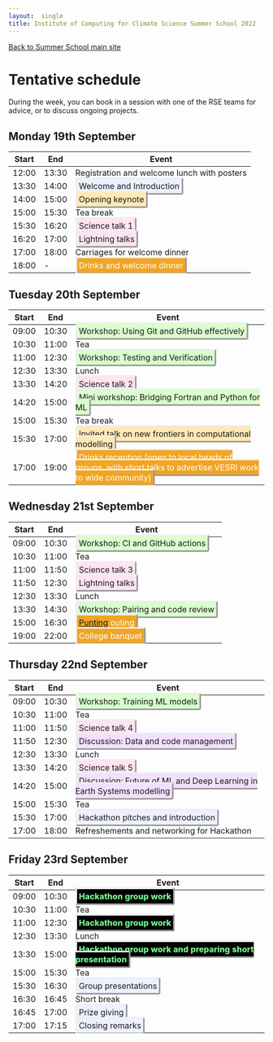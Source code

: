 ```yaml
---
layout:  single
title: Institute of Computing for Climate Science Summer School 2022
---
```


<style>
span.other, span.research, span.sci, span.social, span.workshop, span.hack, span.disc {
  border-radius: 4px;
  border-style: outset;
  padding: 3pt;
}
span.other {
  background: rgb(237, 241, 255);
}
span.research {
  background: rgb(255, 233, 179);  
} 
span.sci {
  background: rgb(255, 227, 243);  
} 
span.social {
  background: rgb(240, 165, 36);  
  color: white;
} 
span.workshop {
  background: rgb(217, 255, 204);
}
span.disc {
  background: rgb(242, 224, 255);
}
span.hack {
  background: black;
  color: rgb(120, 255, 145);
  font-weight: 800;
}
</style>

<a href="summerschool.html">Back to Summer School main site</a>

# Tentative schedule

During the week, you can book in a session with one of the RSE teams for advice, or to discuss ongoing projects.

## Monday 19th September

|  Start | End  | Event   |
| ------ | ----- | ------- |
| 12:00   | 13:30 | Registration and welcome lunch with posters |
| 13:30   | 14:00 | <span class='other'>Welcome and Introduction</span> |
| 14:00   | 15:00 | <span class='research'>Opening keynote</span> |
| 15:00   | 15:30 | Tea break |
| 15:30   | 16:20 | <span class='sci'>Science talk 1</span> |
| 16:20   | 17:00 | <span class='sci'>Lightning talks</span> | 
| 17:00   | 18:00 | Carriages for welcome dinner |
| 18:00   | -     | <span class='social'>Drinks and welcome dinner</span> |

## Tuesday 20th September

|  Start | End  | Event   |
| ------ | ----- | ------- |
| 09:00  | 10:30 | <span class='workshop'>Workshop: Using Git and GitHub effectively</span> |
| 10:30  | 11:00 | Tea |
| 11:00  | 12:30 | <span class='workshop'>Workshop: Testing and Verification</span> |
| 12:30  | 13:30 | Lunch |
| 13:30  | 14:20 | <span class='sci'>Science talk 2</span> |
| 14:20  | 15:00 | <span class='workshop'>Mini workshop: Bridging Fortran and Python for ML</span> |
| 15:00  | 15:30 | Tea break |
| 15:30  | 17:00 | <span class='research'>Invited talk on new frontiers in computational modelling</span> |
| 17:00  | 19:00 | <span class='social'>Drinks reception (open to local heads of groups, with short talks to advertise VESRI work to wide community)</span> |

## Wednesday 21st September

|  Start | End  | Event   |
| ------ | ----- | ------- |
| 09:00  | 10:30 | <span class='workshop'>Workshop: CI and GitHub actions</span> |
| 10:30  | 11:00 | Tea |
| 11:00  | 11:50 | <span class='sci'>Science talk 3</span> |
| 11:50  | 12:30 | <span class='sci'>Lightning talks</span> |
| 12:30  | 13:30 | Lunch |
| 13:30  | 14:30 | <span class='workshop'>Workshop: Pairing and code review </span> |
| 15:00  | 16:30 | <span class='social'>[Punting](https://en.wikipedia.org/wiki/Punt_(boat)) outing</span> |
| 19:00  | 22:00 | <span class='social'>College banquet</span> |

## Thursday 22nd September

|  Start | End  | Event   |
| ------ | ----- | ------- |
| 09:00  | 10:30 | <span class='workshop'>Workshop: Training ML models</span> |
| 10:30  | 11:00 | Tea |
| 11:00  | 11:50 | <span class='sci'>Science talk 4</span> |
| 11:50  | 12:30 | <span class='disc'>Discussion: Data and code management</span> |
| 12:30  | 13:30 | Lunch |
| 13:30  | 14:20 | <span class='sci'>Science talk 5</span> |
| 14:20  | 15:00 | <span class='disc'>Discussion: Future of ML and Deep Learning in Earth Systems modelling</span> |
| 15:00  | 15:30 | Tea |
| 15:30  | 17:00 | <span class='other'>Hackathon pitches and introduction</span> |
| 17:00  | 18:00 | Refreshements and networking for Hackathon |

## Friday 23rd September

|  Start | End  | Event   |
| ------ | ----- | ------- |
| 09:00  | 10:30 | <span class='hack'>Hackathon group work</span> |
| 10:30  | 11:00 | Tea |
| 11:00  | 12:30 | <span class='hack'>Hackathon group work</span> |
| 12:30  | 13:30 | Lunch |
| 13:30  | 15:00 | <span class='hack'>Hackathon group work and preparing short presentation</span> |
| 15:00  | 15:30 | Tea |
| 15:30  | 16:30 | <span class='other'>Group presentations</span> |
| 16:30  | 16:45 | Short break |
| 16:45  | 17:00 | <span class='other'>Prize giving</span> |
| 17:00  | 17:15 | <span class='other'>Closing remarks</span> |
